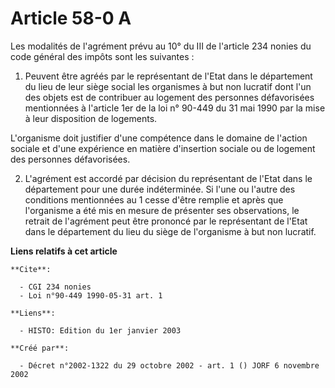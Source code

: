 # Article 58-0 A

Les modalités de l'agrément prévu au 10° du III de l'article 234 nonies du code général des impôts sont les suivantes :

1. Peuvent être agréés par le représentant de l'Etat dans le département du lieu de leur siège social les organismes à but
non lucratif dont l'un des objets est de contribuer au logement des personnes défavorisées mentionnées à l'article 1er de la
loi n° 90-449 du 31 mai 1990 par la mise à leur disposition de logements.

L'organisme doit justifier d'une compétence dans le domaine de l'action sociale et d'une expérience en matière d'insertion
sociale ou de logement des personnes défavorisées.

2. L'agrément est accordé par décision du représentant de l'Etat dans le département pour une durée indéterminée. Si l'une ou
l'autre des conditions mentionnées au 1 cesse d'être remplie et après que l'organisme a été mis en mesure de présenter ses
observations, le retrait de l'agrément peut être prononcé par le représentant de l'Etat dans le département du lieu du siège
de l'organisme à but non lucratif.

**Liens relatifs à cet article**

	**Cite**:

	  - CGI 234 nonies
	  - Loi n°90-449 1990-05-31 art. 1

	**Liens**:

	  - HISTO: Edition du 1er janvier 2003

	**Créé par**:

	  - Décret n°2002-1322 du 29 octobre 2002 - art. 1 () JORF 6 novembre 2002
